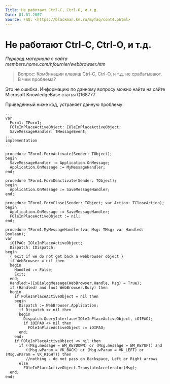 ```yaml
---
Title: Не работают Ctrl-C, Ctrl-O, и т.д.
Date: 01.01.2007
Source: FAQ: <https://blackman.km.ru/myfaq/cont4.phtml>
---
```



Не работают Ctrl-C, Ctrl-O, и т.д.
=======================================================================


_Перевод материала с сайта members.home.com/hfournier/webbrowser.htm_

> Вопрос:
> Комбинации клавиш Ctrl-C, Ctrl-O, и т.д. не срабатывают. В чем проблема?

Это не ошибка. Информацию по данному вопросу можно найти на сайте
Microsoft KnowledgeBase статья Q168777.

Приведённый ниже код, устраняет данную проблему:

    ...
    var
      Form1: TForm1;
      FOleInPlaceActiveObject: IOleInPlaceActiveObject;
      SaveMessageHandler: TMessageEvent; 
    ... 
    implementation 
    ... 
     
    procedure TForm1.FormActivate(Sender: TObject);
    begin
      SaveMessageHandler := Application.OnMessage;
      Application.OnMessage := MyMessageHandler;
    end;
     
    procedure TForm1.FormDeactivate(Sender: TObject);
    begin
      Application.OnMessage := SaveMessageHandler;
    end; 
     
    procedure TForm1.FormClose(Sender: TObject; var Action: TCloseAction);
    begin
      Application.OnMessage := SaveMessageHandler;
      FOleInPlaceActiveObject := nil;
    end; 
     
    procedure TForm1.MyMessageHandler(var Msg: TMsg; var Handled: Boolean);
    var
      iOIPAO: IOleInPlaceActiveObject;
      Dispatch: IDispatch;
    begin
      { exit if we do not get back a webbrowser object }
      if WebBrowser = nil then
      begin
        Handled := False;
        Exit;
      end;
      Handled:=(IsDialogMessage(WebBrowser.Handle, Msg) = True);
      if (Handled) and (not WebBrowser.Busy) then
      begin
        if FOleInPlaceActiveObject = nil then
        begin
          Dispatch := WebBrowser.Application;
          if Dispatch <> nil then
          begin
            Dispatch.QueryInterface(IOleInPlaceActiveObject, iOIPAO);
            if iOIPAO <> nil then
              FOleInPlaceActiveObject := iOIPAO;
          end;
        end;
        if FOleInPlaceActiveObject <> nil then
          if ((Msg.message = WM_KEYDOWN) or (Msg.message = WM_KEYUP)) and
             ((Msg.wParam = VK_BACK) or (Msg.wParam = VK_LEFT) or (Msg.wParam = VK_RIGHT)) then
             //nothing - do not pass on Backspace, Left or Right arrows
          else
            FOleInPlaceActiveObject.TranslateAccelerator(Msg);
      end;
    end;
